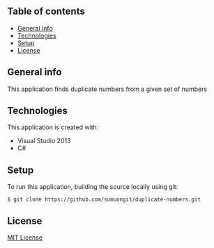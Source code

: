 ## Table of contents
* [General info](#general-info)
* [Technologies](#technologies)
* [Setup](#setup)
* [License](#license)

## General info
This application finds duplicate numbers from a given set of numbers
	
## Technologies
This application is created with:
* Visual Studio 2013
* C# 
	
## Setup
To run this application, building the source locally using git:

```
$ git clone https://github.com/sumuongit/duplicate-numbers.git

```

## License
[MIT License](https://github.com/sumuongit/duplicate-numbers/blob/master/LICENSE)

